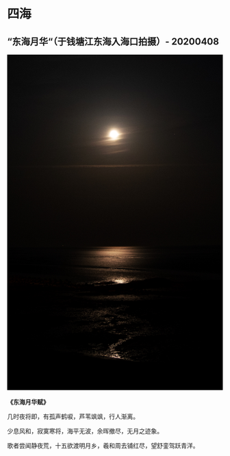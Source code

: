 # 四海

## “东海月华“（于钱塘江东海入海口拍摄）- 20200408

![&#x4E1C;&#x6D77;&#x6E05;&#x6656;&#x9540;&#xFF0C;&#x8352;&#x91CE;&#x660E;&#x6708;&#x5E31;](.gitbook/assets/b8d180a5-7221-47ed-8d68-c184e83eca0a_1_201_a.jpeg)

**《东海月华赋》**

几时夜将即，有孤声鹤唳，芦苇飒飒，行人渐离。

少息风和，寂寞寒将，海平无波，余晖撤尽，无月之迹象。

歌者尝闻静夜荒，十五欲渡明月乡，羲和周去铺红尽，望舒銮驾跃青洋。



